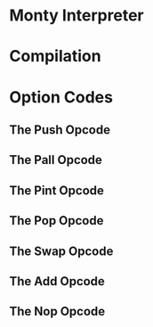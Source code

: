 # Monty Interpreter
# Compilation
# Option Codes
## The Push Opcode
## The Pall Opcode
## The Pint Opcode
## The Pop Opcode
## The Swap Opcode
## The Add Opcode
## The Nop Opcode
